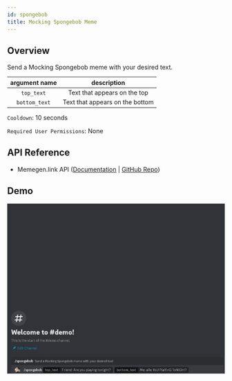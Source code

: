 ```yaml
---
id: spongebob
title: Mocking Spongebob Meme
---
```


## Overview

Send a Mocking Spongebob meme with your desired text.

| argument name |           description           |
| :-----------: | :-----------------------------: |
|  `top_text`   |  Text that appears on the top   |
| `bottom_text` | Text that appears on the bottom |

`Cooldown`: 10 seconds

`Required User Permissions`: None

## API Reference

- Memegen.link API ([Documentation](https://memegen.link/) | [GitHub Repo](https://github.com/jacebrowning/memegen))

## Demo

![Mocking Spongebob Meme Command Demo Gif](../../../public/memes/spongebob.gif)
